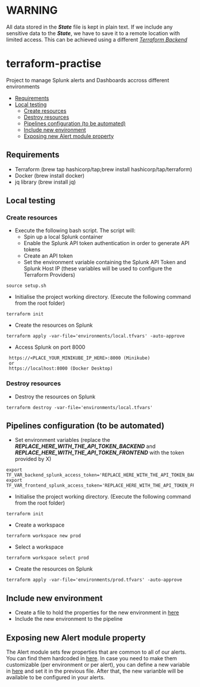 
# WARNING
All data stored in the **_State_** file is kept in plain text. 
If we include any sensitive data to the _**State**_, we have to save it to a remote location with limited access. This can be achieved using a different [_Terraform Backend_ ](https://www.terraform.io/language/settings/backends)

# terraform-practise
Project to manage Splunk alerts and Dashboards accross different environments

- [Requirements](#requirements)
- [Local testing](#local-testing)
  - [Create resources](#create-resources)
  - [Destroy resources](#destroy-resources)
  - [Pipelines configuration (to be automated)](#pipelines-configuration-to-be-automated)
  - [Include new environment](#include-new-environment)
  - [Exposing new Alert module property](#exposing-new-alert-module-property)

## Requirements
- Terraform (brew tap hashicorp/tap;brew install hashicorp/tap/terraform)
- Docker (brew install docker)
- jq library (brew install jq)

## Local testing
### Create resources
- Execute the following bash script. The script will:
  - Spin up a local Splunk container
  - Enable the Splunk API token authentication in order to generate API tokens
  - Create an API token
  - Set the environment variable containing the Splunk API Token and Splunk Host IP (these variables will be used to configure the Terraform Providers)
```
source setup.sh
```

- Initialise the project working directory. (Execute the following command from the root folder) 
```
terraform init
```

- Create the resources on Splunk
```
terraform apply -var-file='environments/local.tfvars' -auto-approve
```

- Access Splunk on port 8000
```
 https://<PLACE_YOUR_MINIKUBE_IP_HERE>:8000 (Minikube) 
 or 
 https://localhost:8000 (Docker Desktop)
```

### Destroy resources
- Destroy the resources on Splunk
```
terraform destroy -var-file='environments/local.tfvars'
```

## Pipelines configuration (to be automated)

- Set environment variables (replace the _**REPLACE_HERE_WITH_THE_API_TOKEN_BACKEND**_ and _**REPLACE_HERE_WITH_THE_API_TOKEN_FRONTEND**_ with the token provided by X)
```
export TF_VAR_backend_splunk_access_token='REPLACE_HERE_WITH_THE_API_TOKEN_BACKEND'
export TF_VAR_frontend_splunk_access_token='REPLACE_HERE_WITH_THE_API_TOKEN_FRONTEND'
```
- Initialise the project working directory. (Execute the following command from the root folder) 
```
terraform init
```
- Create a workspace
```
terraform workspace new prod
```
- Select a workspace
```
terraform workspace select prod
```
- Create the resources on Splunk
```
terraform apply -var-file='environments/prod.tfvars' -auto-approve
```

## Include new environment
- Create a file to hold the properties for the new environment in [here](/environments/)
- Include the new environment to the pipeline

## Exposing new Alert module property
The Alert module sets few properties that are common to all of our alerts. You can find them hardcoded in [here](/modules/bingo_alert/main.tf).
In case you need to make them customizable (per environment or per alert), you can define a new variable in [here](/modules/bingo_alert/variables.tf) and set it in the previous file. After that, the new varianble will be available to be configured in your alerts.
